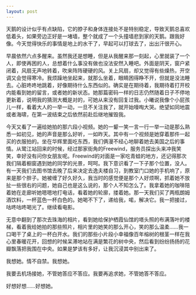 ```yaml
---
layout: post
---
```

天鹅的设计似乎有点缺陷，它的脖子和身体连接处不是特别稳定，导致天鹅总喜欢低着头，如果旁边正好是一堵墙，整个就成了一个头撞墙悲到家的天鹅。跟我好像。今天觉得快乐的事情是地上的水干了，早起可以打球去了，出出汗很开心。

早晨依然六点多醒来。虽然我还是想睡，但是从我醒来那一刻起，心里就装了一个人，即使再困的人，总想着什么事没有做也没法安然入睡吧。外面是阴天，窗户紧闭着，风扇无声地转着，吹来阵阵硬硬的风。关上风扇，却又觉得有些燥热，开空调又会觉得寒冷。我烦躁地坐起来，就那么坐着，眼睛困得睁不开，但就是没法睡去。心脏咚咚地跳着，好像期待什么东西似的。确实是在期待着，我期待着打开校内能看到她的留言，或者她的新状态。她那篇密码一样的日志仍然随着日子不停地更新着，说明我的猜测大概是对的，可她从来没有回复过我。小曦说我像个小屁孩儿一样，看着大人的一举一动，一旦不关注我了，就开始嚎啕大哭。绝望如同地震或者海啸，在第一波结束之后依然前赴后继地摧毁我。

今天又看了一遍给她拍的那六段小视频。她的一颦一笑一言一行一举一动是那么熟悉一如初见，她的声音是那么好听，一如昨天。其中有一个视频是她穿着那件一起买的衣服拍的。坐在华辉里面吃东西，我们俩漫不经心地聊着她去美国之后的事情。从鹭江站回来的时候，经过那家街角的Freewind，服务员探出头来冲我笑笑，幸好没有问你女朋友呢。Freewind的对面是一家吃青蛙的地方，还记得那次我们隔着橱窗遇到她的同学的光景，呵呵。我下意识看了一下子那个位置，没人。有一天我们去图书馆去晚了后来决定去逸夫楼自习，到教室门口她的手机响了，原来是那个胖子。她被缠了好久好久，我当时的感觉便是那个人好烦啊，抓着她不放扯一些很右的问题，她自己也是这么说的，那个人不知怎么了。我拿着她的咖啡陪着她在走廊听她嗯嗯地打电话，看着她的轮廓，搂着她。那一天我们买了两瓶朗姆酒饮料，一杯蓝色一杯白色的。她喝不下了，递给我，喏，解决它。我一把接过，咕咚咕咚喝光了。继续看电影。

无意中翻到了那次去珠海的相片，看到她给保护栖霞仙馆的塔头照的布满落叶的楼梯，看着我给她拍的那些照片，相片里的她笑的那么开心，笑的那么温柔……我一口喝干了桌上的一杯白开水。我们的那些小片段小幸福像百年榕树的根茎一样在我心里春暖花开，回想的时候呆滞地站在满是繁花的树中央，然后看到纷纷扬扬的花瓣飘落把我围在中央。如果是梦该有多好，让我沉浸其中别出来了。

我想她。情不自禁。我想她。

我要去机场接她，不管她答应不答应。我要再追求她，不管她答不答应。

好想好想……好想她。